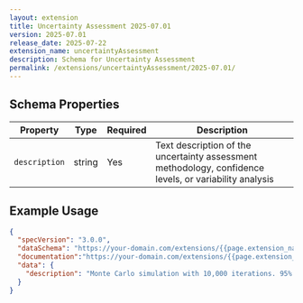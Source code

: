 ```yaml
---
layout: extension
title: Uncertainty Assessment 2025-07.01
version: 2025-07.01
release_date: 2025-07-22
extension_name: uncertaintyAssessment
description: Schema for Uncertainty Assessment
permalink: /extensions/uncertaintyAssessment/2025-07.01/
---
```

## Schema Properties

| Property | Type | Required | Description |
|----------|------|----------|-------------|
| `description` | string | Yes | Text description of the uncertainty assessment methodology, confidence levels, or variability analysis |


## Example Usage

```json
{
  "specVersion": "3.0.0",
  "dataSchema": "https://your-domain.com/extensions/{{page.extension_name}}/{{page.version}}/schema.json",
  "documentation":"https://your-domain.com/extensions/{{page.extension_name}}/{{page.version}}",
  "data": {
    "description": "Monte Carlo simulation with 10,000 iterations. 95% confidence interval: ±15% of reported value. Primary uncertainty sources: electricity grid mix (±8%), transportation distances (±12%), and process efficiency (±5%)."
  }
}
```
